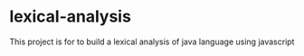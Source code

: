 # lexical-analysis
This project is for to build a lexical analysis of java language using javascript
